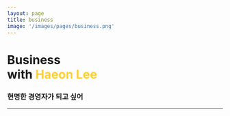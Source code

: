```yaml
---
layout: page
title: business
image: '/images/pages/business.png'
---
```


# Business <br/>with <span style="color:#ffd034">Haeon Lee</span>
### 현명한 경영자가 되고 싶어
---

